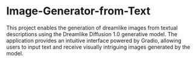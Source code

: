 # Image-Generator-from-Text
This project enables the generation of dreamlike images from textual descriptions using the Dreamlike Diffusion 1.0 generative model. The application provides an intuitive interface powered by Gradio, allowing users to input text and receive visually intriguing images generated by the model.

